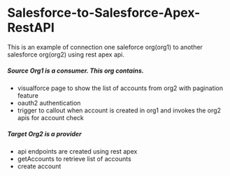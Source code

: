 # Salesforce-to-Salesforce-Apex-RestAPI

This is an example of connection one saleforce org(org1) to another salesforce org(org2) using rest apex api.

##### Source Org1 is a consumer. This org contains.
- visualforce page to show the list of accounts from org2 with pagination feature
- oauth2 authentication
- trigger to callout when account is created in org1 and invokes the org2 apis for account check

##### Target Org2 is a provider
- api endpoints are created using rest apex 
- getAccounts to retrieve list of accounts
- create account 


